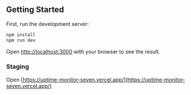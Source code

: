 ## Getting Started

First, run the development server:

```bash
npm install
npm run dev
```

Open [http://localhost:3000](http://localhost:3000) with your browser to see the result.

### Staging
Open [https://uptime-monitor-seven.vercel.app/](https://uptime-monitor-seven.vercel.app/)